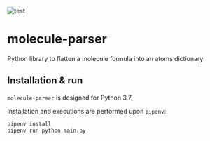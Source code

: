 ![test](https://github.com/pierrelemee/molecule-parser/workflows/test/badge.svg)

# molecule-parser

Python library to flatten a molecule formula into an atoms dictionary

## Installation & run

`molecule-parser` is designed for Python 3.7.

Installation and executions are performed upon `pipenv`:

```bash
pipenv install
pipenv run python main.py
``` 
